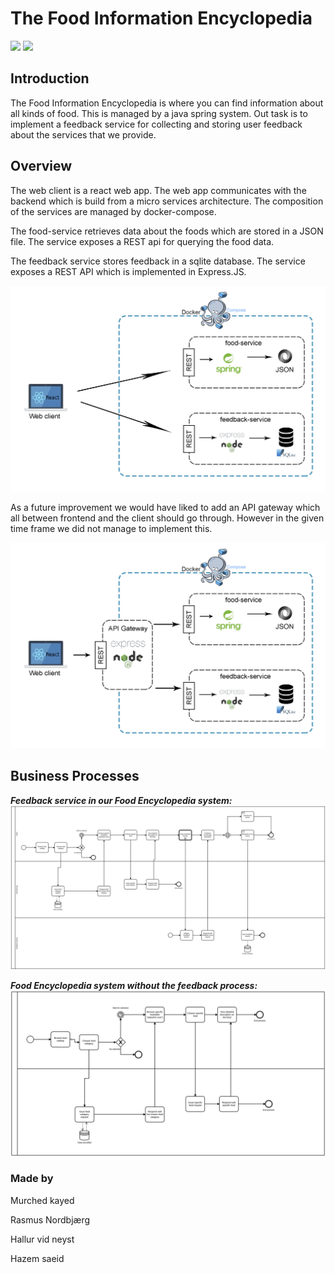 # The Food Information Encyclopedia

![](https://github.com/Hallur20/SystemIntegrationMiniProject3/workflows/Food%20API/badge.svg)
![](https://github.com/Hallur20/SystemIntegrationMiniProject3/workflows/Feedback%20API/badge.svg)

## Introduction

The Food Information Encyclopedia is where you can find information about all kinds of food. This is managed by a java spring system. Out task is to implement a feedback service for collecting and storing user feedback about the services that we provide.

## Overview

The web client is a react web app. The web app communicates with the backend which is build from a micro services architecture. The composition of the services are managed by docker-compose.

The food-service retrieves data about the foods which are stored in a JSON file. The service exposes a REST api for querying the food data. 

The feedback service stores feedback in a sqlite database. The service exposes a REST API which is implemented in Express.JS.

![](appendix/Architecture2.jpg)

As a future improvement we would have liked to add an API gateway which all between frontend and the client should go through. However in the given time frame we did not manage to implement this.

![](appendix/Architecture.jpg)

## Business Processes 
**_Feedback service in our Food Encyclopedia system:_**
![](appendix/FoodFeedback.svg)

**_Food Encyclopedia system without the feedback process:_**
![](appendix/FoodEncyclopedia.svg)

### Made by
<p>Murched kayed</p>
<p>Rasmus Nordbjærg</p>
<p>Hallur vid neyst</p>
<p>Hazem saeid</p>
